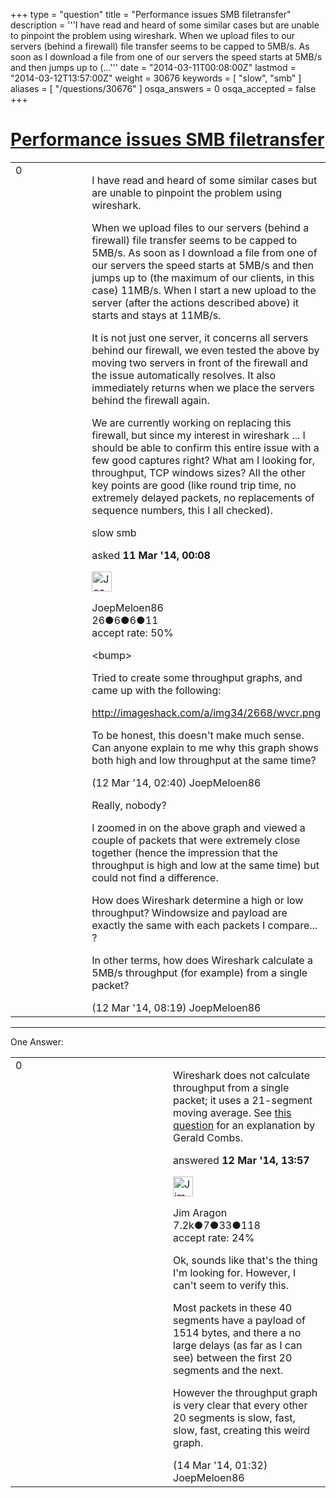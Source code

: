 +++
type = "question"
title = "Performance issues SMB filetransfer"
description = '''I have read and heard of some similar cases but are unable to pinpoint the problem using wireshark. When we upload files to our servers (behind a firewall) file transfer seems to be capped to 5MB/s. As soon as I download a file from one of our servers the speed starts at 5MB/s and then jumps up to (...'''
date = "2014-03-11T00:08:00Z"
lastmod = "2014-03-12T13:57:00Z"
weight = 30676
keywords = [ "slow", "smb" ]
aliases = [ "/questions/30676" ]
osqa_answers = 0
osqa_accepted = false
+++

<div class="headNormal">

# [Performance issues SMB filetransfer](/questions/30676/performance-issues-smb-filetransfer)

</div>

<div id="main-body">

<div id="askform">

<table id="question-table" style="width:100%;"><colgroup><col style="width: 50%" /><col style="width: 50%" /></colgroup><tbody><tr class="odd"><td style="width: 30px; vertical-align: top"><div class="vote-buttons"><div id="post-30676-score" class="post-score" title="current number of votes">0</div><div id="favorite-count" class="favorite-count"></div></div></td><td><div id="item-right"><div class="question-body"><p>I have read and heard of some similar cases but are unable to pinpoint the problem using wireshark.</p><p>When we upload files to our servers (behind a firewall) file transfer seems to be capped to 5MB/s. As soon as I download a file from one of our servers the speed starts at 5MB/s and then jumps up to (the maximum of our clients, in this case) 11MB/s. When I start a new upload to the server (after the actions described above) it starts and stays at 11MB/s.</p><p>It is not just one server, it concerns all servers behind our firewall, we even tested the above by moving two servers in front of the firewall and the issue automatically resolves. It also immediately returns when we place the servers behind the firewall again.</p><p>We are currently working on replacing this firewall, but since my interest in wireshark ... I should be able to confirm this entire issue with a few good captures right? What am I looking for, throughput, TCP windows sizes? All the other key points are good (like round trip time, no extremely delayed packets, no replacements of sequence numbers, this I all checked).</p></div><div id="question-tags" class="tags-container tags">slow smb</div><div id="question-controls" class="post-controls"></div><div class="post-update-info-container"><div class="post-update-info post-update-info-user"><p>asked <strong>11 Mar '14, 00:08</strong></p><img src="https://secure.gravatar.com/avatar/25daf811ebe1190b06093b3676a2533f?s=32&amp;d=identicon&amp;r=g" class="gravatar" width="32" height="32" alt="JoepMeloen86&#39;s gravatar image" /><p>JoepMeloen86<br />
<span class="score" title="26 reputation points">26</span><span title="6 badges"><span class="badge1">●</span><span class="badgecount">6</span></span><span title="6 badges"><span class="silver">●</span><span class="badgecount">6</span></span><span title="11 badges"><span class="bronze">●</span><span class="badgecount">11</span></span><br />
<span class="accept_rate" title="Rate of the user&#39;s accepted answers">accept rate:</span> <span title="JoepMeloen86 has one accepted answer">50%</span></p></div></div><div id="comments-container-30676" class="comments-container"><span id="30712"></span><div id="comment-30712" class="comment"><div id="post-30712-score" class="comment-score"></div><div class="comment-text"><p>&lt;bump&gt;</p><p>Tried to create some throughput graphs, and came up with the following:</p><p><a href="http://imageshack.com/a/img34/2668/wvcr.png">http://imageshack.com/a/img34/2668/wvcr.png</a></p><p>To be honest, this doesn't make much sense. Can anyone explain to me why this graph shows both high and low throughput at the same time?</p></div><div id="comment-30712-info" class="comment-info"><span class="comment-age">(12 Mar '14, 02:40)</span> JoepMeloen86</div></div><span id="30732"></span><div id="comment-30732" class="comment"><div id="post-30732-score" class="comment-score"></div><div class="comment-text"><p>Really, nobody?</p><p>I zoomed in on the above graph and viewed a couple of packets that were extremely close together (hence the impression that the throughput is high and low at the same time) but could not find a difference.</p><p>How does Wireshark determine a high or low throughput? Windowsize and payload are exactly the same with each packets I compare... ?</p><p>In other terms, how does Wireshark calculate a 5MB/s throughput (for example) from a single packet?</p></div><div id="comment-30732-info" class="comment-info"><span class="comment-age">(12 Mar '14, 08:19)</span> JoepMeloen86</div></div></div><div id="comment-tools-30676" class="comment-tools"></div><div class="clear"></div><div id="comment-30676-form-container" class="comment-form-container"></div><div class="clear"></div></div></td></tr></tbody></table>

------------------------------------------------------------------------

<div class="tabBar">

<span id="sort-top"></span>

<div class="headQuestions">

One Answer:

</div>

</div>

<span id="30743"></span>

<div id="answer-container-30743" class="answer">

<table style="width:100%;"><colgroup><col style="width: 50%" /><col style="width: 50%" /></colgroup><tbody><tr class="odd"><td style="width: 30px; vertical-align: top"><div class="vote-buttons"><div id="post-30743-score" class="post-score" title="current number of votes">0</div></div></td><td><div class="item-right"><div class="answer-body"><p>Wireshark does not calculate throughput from a single packet; it uses a 21-segment moving average. See <a href="http://ask.wireshark.org/questions/28110/tcp-streamgraph-throughput">this question</a> for an explanation by Gerald Combs.</p></div><div class="answer-controls post-controls"></div><div class="post-update-info-container"><div class="post-update-info post-update-info-user"><p>answered <strong>12 Mar '14, 13:57</strong></p><img src="https://secure.gravatar.com/avatar/071fe61f64868d98bdf4eb060b63b6ca?s=32&amp;d=identicon&amp;r=g" class="gravatar" width="32" height="32" alt="Jim%20Aragon&#39;s gravatar image" /><p>Jim Aragon<br />
<span class="score" title="7187 reputation points"><span>7.2k</span></span><span title="7 badges"><span class="badge1">●</span><span class="badgecount">7</span></span><span title="33 badges"><span class="silver">●</span><span class="badgecount">33</span></span><span title="118 badges"><span class="bronze">●</span><span class="badgecount">118</span></span><br />
<span class="accept_rate" title="Rate of the user&#39;s accepted answers">accept rate:</span> <span title="Jim Aragon has 70 accepted answers">24%</span></p></div></div><div id="comments-container-30743" class="comments-container"><span id="30793"></span><div id="comment-30793" class="comment"><div id="post-30793-score" class="comment-score"></div><div class="comment-text"><p>Ok, sounds like that's the thing I'm looking for. However, I can't seem to verify this.</p><p>Most packets in these 40 segments have a payload of 1514 bytes, and there a no large delays (as far as I can see) between the first 20 segments and the next.</p><p>However the throughput graph is very clear that every other 20 segments is slow, fast, slow, fast, creating this weird graph.</p></div><div id="comment-30793-info" class="comment-info"><span class="comment-age">(14 Mar '14, 01:32)</span> JoepMeloen86</div></div></div><div id="comment-tools-30743" class="comment-tools"></div><div class="clear"></div><div id="comment-30743-form-container" class="comment-form-container"></div><div class="clear"></div></div></td></tr></tbody></table>

</div>

<div class="paginator-container-left">

</div>

</div>

</div>

